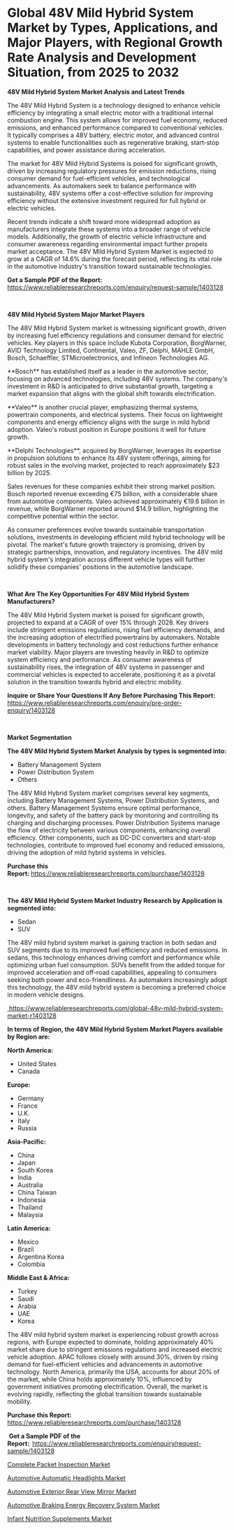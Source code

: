 <p><h1>Global 48V Mild Hybrid System Market by Types, Applications, and Major Players, with Regional Growth Rate Analysis and Development Situation, from 2025 to 2032</h1></p><p><strong>48V Mild Hybrid System Market Analysis and Latest Trends</strong></p>
<p><p>The 48V Mild Hybrid System is a technology designed to enhance vehicle efficiency by integrating a small electric motor with a traditional internal combustion engine. This system allows for improved fuel economy, reduced emissions, and enhanced performance compared to conventional vehicles. It typically comprises a 48V battery, electric motor, and advanced control systems to enable functionalities such as regenerative braking, start-stop capabilities, and power assistance during acceleration.</p><p>The market for 48V Mild Hybrid Systems is poised for significant growth, driven by increasing regulatory pressures for emission reductions, rising consumer demand for fuel-efficient vehicles, and technological advancements. As automakers seek to balance performance with sustainability, 48V systems offer a cost-effective solution for improving efficiency without the extensive investment required for full hybrid or electric vehicles.</p><p>Recent trends indicate a shift toward more widespread adoption as manufacturers integrate these systems into a broader range of vehicle models. Additionally, the growth of electric vehicle infrastructure and consumer awareness regarding environmental impact further propels market acceptance. The 48V Mild Hybrid System Market is expected to grow at a CAGR of 14.6% during the forecast period, reflecting its vital role in the automotive industry's transition toward sustainable technologies.</p></p>
<p><strong>Get a Sample PDF of the Report:&nbsp;</strong> <a href="https://www.reliableresearchreports.com/enquiry/request-sample/1403128?utm_campaign=28&utm_medium=2&utm_source=Github&utm_content=ia&utm_term=12012025&utm_id=48v-mild-hybrid-system">https://www.reliableresearchreports.com/enquiry/request-sample/1403128</a></p>
<p>&nbsp;</p>
<p><strong>48V Mild Hybrid System Major Market Players</strong></p>
<p><p>The 48V Mild Hybrid System market is witnessing significant growth, driven by increasing fuel efficiency regulations and consumer demand for electric vehicles. Key players in this space include Kubota Corporation, BorgWarner, AVID Technology Limited, Continental, Valeo, ZF, Delphi, MAHLE GmbH, Bosch, Schaeffler, STMicroelectronics, and Infineon Technologies AG.</p><p>**Bosch** has established itself as a leader in the automotive sector, focusing on advanced technologies, including 48V systems. The company's investment in R&D is anticipated to drive substantial growth, targeting a market expansion that aligns with the global shift towards electrification.</p><p>**Valeo** is another crucial player, emphasizing thermal systems, powertrain components, and electrical systems. Their focus on lightweight components and energy efficiency aligns with the surge in mild hybrid adoption. Valeo's robust position in Europe positions it well for future growth.</p><p>**Delphi Technologies**, acquired by BorgWarner, leverages its expertise in propulsion solutions to enhance its 48V system offerings, aiming for robust sales in the evolving market, projected to reach approximately $23 billion by 2025.</p><p>Sales revenues for these companies exhibit their strong market position. Bosch reported revenue exceeding €75 billion, with a considerable share from automotive components. Valeo achieved approximately €19.6 billion in revenue, while BorgWarner reported around $14.9 billion, highlighting the competitive potential within the sector. </p><p>As consumer preferences evolve towards sustainable transportation solutions, investments in developing efficient mild hybrid technology will be pivotal. The market's future growth trajectory is promising, driven by strategic partnerships, innovation, and regulatory incentives. The 48V mild hybrid system's integration across different vehicle types will further solidify these companies' positions in the automotive landscape.</p></p>
<p>&nbsp;</p>
<p><strong>What Are The Key Opportunities For 48V Mild Hybrid System Manufacturers?</strong></p>
<p><p>The 48V Mild Hybrid System market is poised for significant growth, projected to expand at a CAGR of over 15% through 2028. Key drivers include stringent emissions regulations, rising fuel efficiency demands, and the increasing adoption of electrified powertrains by automakers. Notable developments in battery technology and cost reductions further enhance market viability. Major players are investing heavily in R&D to optimize system efficiency and performance. As consumer awareness of sustainability rises, the integration of 48V systems in passenger and commercial vehicles is expected to accelerate, positioning it as a pivotal solution in the transition towards hybrid and electric mobility.</p></p>
<p><strong>Inquire or Share Your Questions If Any Before Purchasing This Report:</strong> <a href="https://www.reliableresearchreports.com/enquiry/pre-order-enquiry/1403128?utm_campaign=28&utm_medium=2&utm_source=Github&utm_content=ia&utm_term=12012025&utm_id=48v-mild-hybrid-system">https://www.reliableresearchreports.com/enquiry/pre-order-enquiry/1403128</a></p>
<p>&nbsp;</p>
<p><strong>Market Segmentation</strong></p>
<p><strong>The 48V Mild Hybrid System Market Analysis by types is segmented into:</strong></p>
<p><ul><li>Battery Management System</li><li>Power Distribution System</li><li>Others</li></ul></p>
<p><p>The 48V Mild Hybrid System market comprises several key segments, including Battery Management Systems, Power Distribution Systems, and others. Battery Management Systems ensure optimal performance, longevity, and safety of the battery pack by monitoring and controlling its charging and discharging processes. Power Distribution Systems manage the flow of electricity between various components, enhancing overall efficiency. Other components, such as DC-DC converters and start-stop technologies, contribute to improved fuel economy and reduced emissions, driving the adoption of mild hybrid systems in vehicles.</p></p>
<p><strong>Purchase this Report:&nbsp;</strong><a href="https://www.reliableresearchreports.com/purchase/1403128?utm_campaign=28&utm_medium=2&utm_source=Github&utm_content=ia&utm_term=12012025&utm_id=48v-mild-hybrid-system">https://www.reliableresearchreports.com/purchase/1403128</a></p>
<p>&nbsp;</p>
<p><strong>The 48V Mild Hybrid System Market Industry Research by Application is segmented into:</strong></p>
<p><ul><li>Sedan</li><li>SUV</li></ul></p>
<p><p>The 48V mild hybrid system market is gaining traction in both sedan and SUV segments due to its improved fuel efficiency and reduced emissions. In sedans, this technology enhances driving comfort and performance while optimizing urban fuel consumption. SUVs benefit from the added torque for improved acceleration and off-road capabilities, appealing to consumers seeking both power and eco-friendliness. As automakers increasingly adopt this technology, the 48V mild hybrid system is becoming a preferred choice in modern vehicle designs.</p></p>
<p><a href="https://www.reliableresearchreports.com/global-48v-mild-hybrid-system-market-r1403128?utm_campaign=28&utm_medium=2&utm_source=Github&utm_content=ia&utm_term=12012025&utm_id=48v-mild-hybrid-system">&nbsp;https://www.reliableresearchreports.com/global-48v-mild-hybrid-system-market-r1403128</a></p>
<p><strong>In terms of Region, the 48V Mild Hybrid System Market Players available by Region are:</strong></p>
<p>
    <p> <strong> North America: </strong>
        <ul>
            <li>United States</li>
            <li>Canada</li>
        </ul>
        </p> 
    <p> <strong> Europe: </strong>
        <ul>
            <li>Germany</li>
            <li>France</li>
            <li>U.K.</li>
            <li>Italy</li>
            <li>Russia</li>
        </ul>
        </p> 
    <p> <strong> Asia-Pacific: </strong>
        <ul>
            <li>China</li>
            <li>Japan</li>
            <li>South Korea</li>
            <li>India</li>
            <li>Australia</li>
            <li>China Taiwan</li>
            <li>Indonesia</li>
            <li>Thailand</li>
            <li>Malaysia</li>
        </ul>
        </p> 
    <p> <strong> Latin America: </strong>
        <ul>
            <li>Mexico</li>
            <li>Brazil</li>
            <li>Argentina Korea</li>
            <li>Colombia</li>
        </ul>
        </p> 
    <p> <strong> Middle East & Africa: </strong>
        <ul>
            <li>Turkey</li>
            <li>Saudi</li>
            <li>Arabia</li>
            <li>UAE</li>
            <li>Korea</li>
        </ul>
    </p>
    </p>
<p><p>The 48V mild hybrid system market is experiencing robust growth across regions, with Europe expected to dominate, holding approximately 40% market share due to stringent emissions regulations and increased electric vehicle adoption. APAC follows closely with around 30%, driven by rising demand for fuel-efficient vehicles and advancements in automotive technology. North America, primarily the USA, accounts for about 20% of the market, while China holds approximately 10%, influenced by government initiatives promoting electrification. Overall, the market is evolving rapidly, reflecting the global transition towards sustainable mobility.</p></p>
<p><strong>Purchase this Report: </strong><a href="https://www.reliableresearchreports.com/purchase/1403128?utm_campaign=28&utm_medium=2&utm_source=Github&utm_content=ia&utm_term=12012025&utm_id=48v-mild-hybrid-system">https://www.reliableresearchreports.com/purchase/1403128</a></p>
<p>&nbsp;<strong>Get a Sample PDF of the Report:&nbsp;&nbsp;</strong><a href="https://www.reliableresearchreports.com/enquiry/request-sample/1403128?utm_campaign=28&utm_medium=2&utm_source=Github&utm_content=ia&utm_term=12012025&utm_id=48v-mild-hybrid-system">https://www.reliableresearchreports.com/enquiry/request-sample/1403128</a></p>
<p><strong></strong></p>
<p><p><a href="https://github.com/rileymgdorcas/Market-Research-Report-List-1/blob/main/complete-packet-inspection-market.md?utm_campaign=28&utm_medium=2&utm_source=Github&utm_content=ia&utm_term=12012025&utm_id=48v-mild-hybrid-system">Complete Packet Inspection Market</a></p><p><a href="https://github.com/SamiaChowdhury801/Market-Research-Report-List-1/blob/main/automotive-automatic-headlights-market.md?utm_campaign=28&utm_medium=2&utm_source=Github&utm_content=ia&utm_term=12012025&utm_id=48v-mild-hybrid-system">Automotive Automatic Headlights Market</a></p><p><a href="https://github.com/indrystar/Market-Research-Report-List-5/blob/main/automotive-exterior-rear-view-mirror-market.md?utm_campaign=28&utm_medium=2&utm_source=Github&utm_content=ia&utm_term=12012025&utm_id=48v-mild-hybrid-system">Automotive Exterior Rear View Mirror Market</a></p><p><a href="https://github.com/LilianFaulkner65/Market-Research-Report-List-1/blob/main/automotive-braking-energy-recovery-system-market.md?utm_campaign=28&utm_medium=2&utm_source=Github&utm_content=ia&utm_term=12012025&utm_id=48v-mild-hybrid-system">Automotive Braking Energy Recovery System Market</a></p><p><a href="https://github.com/lehumiston1971679/Market-Research-Report-List-1/blob/main/infant-nutrition-supplements-market.md?utm_campaign=28&utm_medium=2&utm_source=Github&utm_content=ia&utm_term=12012025&utm_id=48v-mild-hybrid-system">Infant Nutrition Supplements Market</a></p></p>